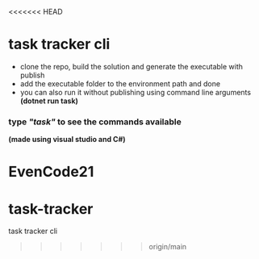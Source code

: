 <<<<<<< HEAD
# task tracker cli

- clone the repo, build the solution and generate the executable with publish
- add the executable folder to the environment path and done
- you can also run it without publishing using command line arguments
**(dotnet run task)**

### type _"task"_ to see the commands available

**(made using visual studio and C#)**

**EvenCode21**
=======
# task-tracker
task tracker cli
>>>>>>> origin/main
